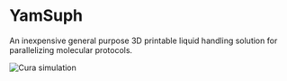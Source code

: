 YamSuph
=======

An inexpensive general purpose 3D printable liquid handling solution for parallelizing molecular protocols.


![Cura simulation](https://raw.github.com/ryneches/YamSuph/master/docs/shell_plate_simulation.png)

